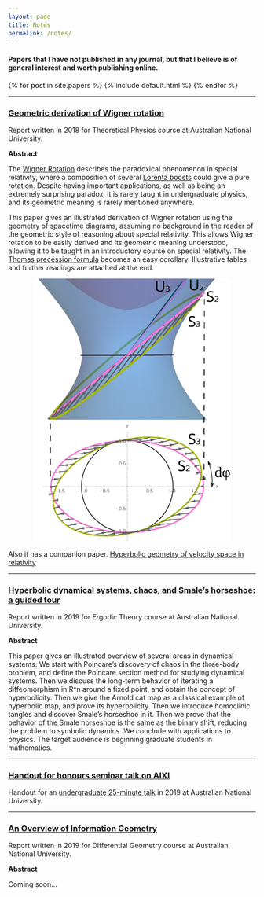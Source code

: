 ```yaml
---
layout: page
title: Notes
permalink: /notes/
---
```


#### Papers that I have not published in any journal, but that I believe is of general interest and worth publishing online.
{% for post in site.papers %}
  {% include default.html %}
{% endfor %}

---
### [Geometric derivation of Wigner rotation](/files/notes/wigner_rotation/wigner_rotation_complete.pdf)

Report written in 2018 for Theoretical Physics course at Australian National University.

**Abstract**


The [Wigner Rotation](https://en.wikipedia.org/wiki/Wigner_rotation) describes the paradoxical phenomenon in special relativity, where a composition of several [Lorentz boosts](https://en.wikipedia.org/wiki/Lorentz_transformation) could give a pure rotation. Despite having important applications, as well as being an extremely surprising paradox, it is rarely taught in undergraduate physics, and its geometric meaning is rarely mentioned anywhere.

This paper gives an illustrated derivation of Wigner rotation using the geometry of spacetime diagrams, assuming no background in the reader of the geometric style of reasoning about special relativity. This allows Wigner rotation to be easily derived and its geometric meaning understood, allowing it to be taught in an introductory course on special relativity. The [Thomas precession formula](https://en.wikipedia.org/wiki/Thomas_precession) becomes an easy corollary. Illustrative fables and further readings are attached at the end.

<center><img src="/files/notes/wigner_rotation/2_3_lorentz_trans_combined.svg" width="400"></center>

Also it has a companion paper.
[Hyperbolic geometry of velocity space in relativity](/files/notes/wigner_rotation/hyperbolic_geometry_relativity.pdf)

---
### [Hyperbolic dynamical systems, chaos, and Smale’s horseshoe: a guided tour](/files/notes/ergodic_theory/ergodic_theory_project.pdf)

Report written in 2019 for Ergodic Theory course at Australian National University.

**Abstract**

This paper gives an illustrated overview of several areas in dynamical systems. We start with Poincare’s discovery of chaos in the three-body problem, and define the Poincare section method for studying dynamical systems. Then we discuss the long-term behavior of iterating a diffeomorphism in R^n around a fixed point, and obtain the concept of hyperbolicity. Then we give the Arnold cat map as a classical example of hyperbolic map, and prove its hyperbolicity. Then we introduce homoclinic tangles and discover Smale’s horseshoe in it. Then we prove that the behavior of the Smale horseshoe is the same as the binary shift, reducing the problem to symbolic dynamics. We conclude with applications to physics. The target audience is beginning graduate students in mathematics.

---
### [Handout for honours seminar talk on AIXI](/files/notes/2019_honours_seminar_talk/presentation_handout.pdf)

Handout for an [undergraduate 25-minute talk](https://web.archive.org/web/20190520002005/https://maths.anu.edu.au/news-events/events/honours-seminar-9) in 2019 at Australian National University.

---
### [An Overview of Information Geometry](/files/notes/overview_information_geometry/overview_information_geometry.pdf)

Report written in 2019 for Differential Geometry course at Australian National University.

**Abstract**

Coming soon...
